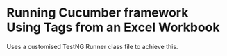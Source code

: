# Running Cucumber framework Using Tags from an Excel Workbook
Uses a customised TestNG Runner class file to achieve this.
